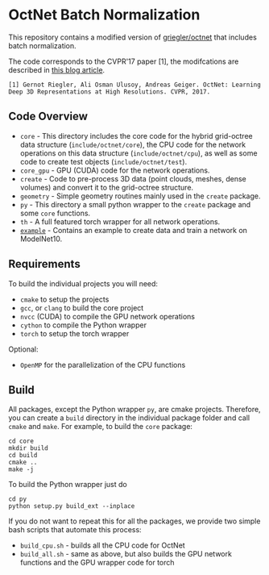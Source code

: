 # OctNet Batch Normalization

This repository contains a modified version of [griegler/octnet](https://github.com/griegler/octnet) that includes batch normalization.

The code corresponds to the CVPR'17 paper [1], the modifcations are described in [this blog article](https://davidstutz.de/convolutional-batch-normalization-for-octnets/).

    [1] Gernot Riegler, Ali Osman Ulusoy, Andreas Geiger. OctNet: Learning Deep 3D Representations at High Resolutions. CVPR, 2017.

## Code Overview

- `core` - This directory includes the core code for the hybrid grid-octree data structure (`include/octnet/core`), the CPU code for the network operations on this data structure (`include/octnet/cpu`), as well as some code to create test objects (`include/octnet/test`). 
- `core_gpu` - GPU (CUDA) code for the network operations.
- `create` - Code to pre-process 3D data (point clouds, meshes, dense volumes) and convert it to the grid-octree structure.
- `geometry` - Simple geometry routines mainly used in the `create` package.
- `py` - This directory a small python wrapper to the `create` package and some `core` functions. 
- `th` - A full featured torch wrapper for all network operations. 
- [`example`](example/01_classification_modelnet/) - Contains an example to create data and train a network on ModelNet10.


## Requirements

To build the individual projects you will need:

- `cmake` to setup the projects
- `gcc`, or `clang` to build the core project
- `nvcc` (CUDA) to compile the GPU network operations
- `cython` to compile the Python wrapper
- `torch` to setup the torch wrapper

Optional:

- `OpenMP` for the parallelization of the CPU functions

## Build

All packages, except the Python wrapper `py`, are cmake projects. Therefore, you can create a `build` directory in the individual package folder and call `cmake` and `make`. For example, to build the `core` package:

    cd core
    mkdir build
    cd build
    cmake ..
    make -j

To build the Python wrapper just do

    cd py
    python setup.py build_ext --inplace

If you do not want to repeat this for all the packages, we provide two simple bash scripts that automate this process:

- `build_cpu.sh` - builds all the CPU code for OctNet
- `build_all.sh` - same as above, but also builds the GPU network functions and the GPU wrapper code for torch

